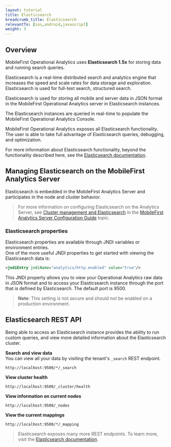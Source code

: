 ```yaml
---
layout: tutorial
title: Elasticsearch
breadcrumb_title: Elasticsearch
relevantTo: [ios,android,javascript]
weight: 3
---
```


## Overview
MobileFirst Operational Analytics uses  **Elasticsearch 1.5x** for storing data and running search queries.  

Elasticsearch is a real-time distributed search and analytics engine that increases the speed and scale rates for data storage and exploration. Elasticsearch is used for full-text search, structured search.

Elasticsearch is used for storing all mobile and server data in JSON format in the MobileFirst Operational Analytics server in Elasticsearch instances.

The Elasticsearch instances are queried in real-time to populate the MobileFirst Operational Analytics Console.

MobileFirst Operational Analytics exposes all Elasticsearch functionality. The user is able to take full advantage of Elasticsearch queries, debugging, and optimization.

For more information about Elasticsearch functionality, beyond the functionality described here, see the  [Elasticsearch documentation](https://www.elastic.co/guide/en/elasticsearch/reference/1.5/index.html).

## Managing Elasticsearch on the MobileFirst Analytics Server

Elasticsearch is embedded in the MobileFirst Analytics Server and participates in the node and cluster behavior.

> For more information on configuring Elasticsearch on the Analytics Server, see [Cluster management and Elasticsearch](../../installation-configuration/production/analytics/configuration#cluster-management-and-elasticsearch) in the [MobileFirst Analytics Server Configuration Guide](../../installation-configuration/production/analytics/configuration) topic.

### Elasticsearch properties
Elasticsearch properties are available through JNDI variables or environment entries.  
One of the more useful JNDI properties to get started with viewing the Elasticsearch data is:

```xml
<jndiEntry jndiName="analytics/http.enabled" value="true"/>
```

This JNDI property allows you to view your Operational Analytics raw data in JSON format and to access your Elasticsearch instance through the port that is defined by Elasticsearch. The default port is 9500.

> **Note**: This setting is not secure and should not be enabled on a production environment.

## Elasticsearch REST API
Being able to access an Elasticsearch instance provides the ability to run custom queries, and view more detailed information about the Elasticsearch cluster.

**Search and view data**  
You can view all your data by visiting the tenant's `_search` REST endpoint.  

```
http://localhost:9500/*/_search
```

**View cluster health**  

```
http://localhost:9500/_cluster/health
```

**View information on current nodes**  

```
http://localhost:9500/_nodes
```

**View the current mappings**  

```
http://localhost:9500/*/_mapping
```

> Elasticsearch exposes many more REST endpoints. To learn more, visit the [Elasticsearch documentation](https://www.elastic.co/guide/en/elasticsearch/reference/1.5/index.html).
